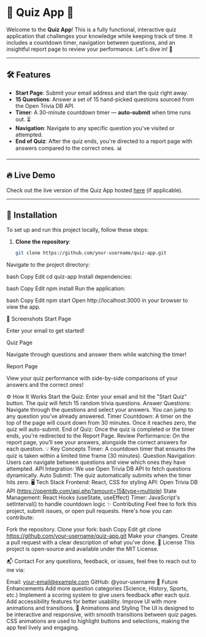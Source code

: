 # 🎉 **Quiz App** 🧠

Welcome to the **Quiz App**! This is a fully functional, interactive quiz application that challenges your knowledge while keeping track of time. It includes a countdown timer, navigation between questions, and an insightful report page to review your performance. Let's dive in! 🚀

---

## 🛠️ **Features**
- **Start Page**: Submit your email address and start the quiz right away.
- **15 Questions**: Answer a set of 15 hand-picked questions sourced from the Open Trivia DB API.
- **Timer**: A 30-minute countdown timer — **auto-submit** when time runs out. ⏳
- **Navigation**: Navigate to any specific question you've visited or attempted.
- **End of Quiz**: After the quiz ends, you're directed to a report page with answers compared to the correct ones. 📊

---

## 🔥 **Live Demo**
Check out the live version of the Quiz App hosted [here](https://your-live-demo-link.com) (if applicable).

---

## 🚀 **Installation**

To set up and run this project locally, follow these steps:

1. **Clone the repository**:
   ```bash
   git clone https://github.com/your-username/quiz-app.git
Navigate to the project directory:

bash
Copy
Edit
cd quiz-app
Install dependencies:

bash
Copy
Edit
npm install
Run the application:

bash
Copy
Edit
npm start
Open http://localhost:3000 in your browser to view the app.

📸 Screenshots
Start Page

Enter your email to get started!

Quiz Page

Navigate through questions and answer them while watching the timer!

Report Page

View your quiz performance with side-by-side comparisons of your answers and the correct ones!

⚙️ How It Works
Start the Quiz: Enter your email and hit the "Start Quiz" button. The quiz will fetch 15 random trivia questions.
Answer Questions: Navigate through the questions and select your answers. You can jump to any question you've already answered.
Timer Countdown: A timer on the top of the page will count down from 30 minutes. Once it reaches zero, the quiz will auto-submit.
End of Quiz: Once the quiz is completed or the timer ends, you're redirected to the Report Page.
Review Performance: On the report page, you’ll see your answers, alongside the correct answers for each question.
💡 Key Concepts
Timer: A countdown timer that ensures the quiz is taken within a limited time frame (30 minutes).
Question Navigation: Users can navigate between questions and view which ones they have attempted.
API Integration: We use Open Trivia DB API to fetch questions dynamically.
Auto Submit: The quiz automatically submits when the timer hits zero.
🖥️ Tech Stack
Frontend: React, CSS for styling
API: Open Trivia DB API (https://opentdb.com/api.php?amount=15&type=multiple)
State Management: React Hooks (useState, useEffect)
Timer: JavaScript's setInterval() to handle countdown logic
✨ Contributing
Feel free to fork this project, submit issues, or open pull requests. Here's how you can contribute:

Fork the repository.
Clone your fork:
bash
Copy
Edit
git clone https://github.com/your-username/quiz-app.git
Make your changes.
Create a pull request with a clear description of what you’ve done.
📄 License
This project is open-source and available under the MIT License.

📬 Contact
For any questions, feedback, or issues, feel free to reach out to me via:

Email: your-email@example.com
GitHub: @your-username
🌱 Future Enhancements
Add more question categories (Science, History, Sports, etc.)
Implement a scoring system to give users feedback after each quiz.
Add accessibility features for better usability.
Improve UI with more animations and transitions.
🎨 Animations and Styling
The UI is designed to be interactive and responsive, with smooth transitions between quiz pages.
CSS animations are used to highlight buttons and selections, making the app feel lively and engaging.